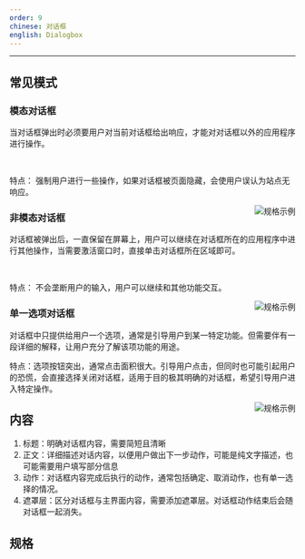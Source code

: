 ```yaml
---
order: 9
chinese: 对话框
english: Dialogbox
---
```

---

## 常见模式

### 模态对话框
当对话框弹出时必须要用户对当前对话框给出响应，才能对对话框以外的应用程序进行操作。

<br>

特点：
强制用户进行一些操作，如果对话框被页面隐藏，会使用户误认为站点无响应。

<img class="preview-img" align="right" alt="规格示例" src="https://os.alipayobjects.com/rmsportal/fuPcwZCYiohhdSt.png">

### 非模态对话框
对话框被弹出后，一直保留在屏幕上，用户可以继续在对话框所在的应用程序中进行其他操作，当需要激活窗口时，直接单击对话框所在区域即可。

<br>

特点：
不会垄断用户的输入，用户可以继续和其他功能交互。

<img class="preview-img" align="right" alt="规格示例" src="https://os.alipayobjects.com/rmsportal/fuPcwZCYiohhdSt.png">


### 单一选项对话框
对话框中只提供给用户一个选项，通常是引导用户到某一特定功能。但需要伴有一段详细的解释，让用户充分了解该项功能的用途。
<br>

特点：选项按钮突出，通常点击面积很大。引导用户点击，但同时也可能引起用户的恐慌，会直接选择关闭对话框，适用于目的极其明确的对话框，希望引导用户进入特定操作。

<img class="preview-img" align="right" alt="规格示例" src="https://os.alipayobjects.com/rmsportal/fuPcwZCYiohhdSt.png">

## 内容

1. 标题：明确对话框内容，需要简短且清晰
2. 正文：详细描述对话内容，以便用户做出下一步动作，可能是纯文字描述，也可能需要用户填写部分信息
3. 动作：对话框内容完成后执行的动作，通常包括确定、取消动作，也有单一选择的情况。
4. 遮罩层：区分对话框与主界面内容，需要添加遮罩层。对话框动作结束后会随对话框一起消失。

## 规格

